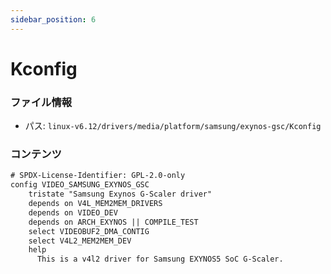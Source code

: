 ```yaml
---
sidebar_position: 6
---
```

# Kconfig

### ファイル情報

- パス: `linux-v6.12/drivers/media/platform/samsung/exynos-gsc/Kconfig`

### コンテンツ

```txt
# SPDX-License-Identifier: GPL-2.0-only
config VIDEO_SAMSUNG_EXYNOS_GSC
	tristate "Samsung Exynos G-Scaler driver"
	depends on V4L_MEM2MEM_DRIVERS
	depends on VIDEO_DEV
	depends on ARCH_EXYNOS || COMPILE_TEST
	select VIDEOBUF2_DMA_CONTIG
	select V4L2_MEM2MEM_DEV
	help
	  This is a v4l2 driver for Samsung EXYNOS5 SoC G-Scaler.

```
